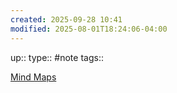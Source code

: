 ```yaml
---
created: 2025-09-28 10:41
modified: 2025-08-01T18:24:06-04:00
---
```

up::
type:: #note
tags::




[Mind Maps](https://drive.google.com/drive/folders/10BmCGsuYPIk0RRCV20ungn5NnCCX4UFK)